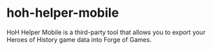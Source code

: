 # hoh-helper-mobile
HoH Helper Mobile is a third-party tool that allows you to export your Heroes of History game data into Forge of Games.
